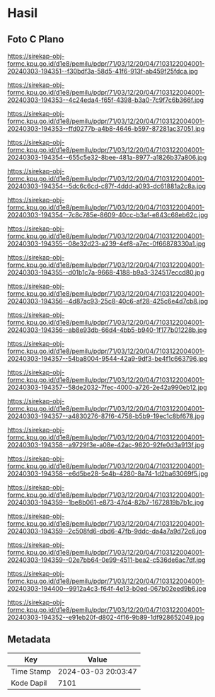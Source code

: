 # Hasil

## Foto C Plano

https://sirekap-obj-formc.kpu.go.id/d1e8/pemilu/pdpr/71/03/12/20/04/7103122004001-20240303-194351--f30bdf3a-58d5-41f6-913f-ab459f25fdca.jpg

https://sirekap-obj-formc.kpu.go.id/d1e8/pemilu/pdpr/71/03/12/20/04/7103122004001-20240303-194353--4c24eda4-f65f-4398-b3a0-7c9f7c6b366f.jpg

https://sirekap-obj-formc.kpu.go.id/d1e8/pemilu/pdpr/71/03/12/20/04/7103122004001-20240303-194353--ffd0277b-a4b8-4646-b597-87281ac37051.jpg

https://sirekap-obj-formc.kpu.go.id/d1e8/pemilu/pdpr/71/03/12/20/04/7103122004001-20240303-194354--655c5e32-8bee-481a-8977-a1826b37a806.jpg

https://sirekap-obj-formc.kpu.go.id/d1e8/pemilu/pdpr/71/03/12/20/04/7103122004001-20240303-194354--5dc6c6cd-c87f-4ddd-a093-dc61881a2c8a.jpg

https://sirekap-obj-formc.kpu.go.id/d1e8/pemilu/pdpr/71/03/12/20/04/7103122004001-20240303-194354--7c8c785e-8609-40cc-b3af-e843c68eb62c.jpg

https://sirekap-obj-formc.kpu.go.id/d1e8/pemilu/pdpr/71/03/12/20/04/7103122004001-20240303-194355--08e32d23-a239-4ef8-a7ec-0f66878330a1.jpg

https://sirekap-obj-formc.kpu.go.id/d1e8/pemilu/pdpr/71/03/12/20/04/7103122004001-20240303-194355--d01b1c7a-9668-4188-b9a3-324517eccd80.jpg

https://sirekap-obj-formc.kpu.go.id/d1e8/pemilu/pdpr/71/03/12/20/04/7103122004001-20240303-194356--4d87ac93-25c8-40c6-af28-425c6e4d7cb8.jpg

https://sirekap-obj-formc.kpu.go.id/d1e8/pemilu/pdpr/71/03/12/20/04/7103122004001-20240303-194356--ab8e93db-66d4-4bb5-b940-1f177b01228b.jpg

https://sirekap-obj-formc.kpu.go.id/d1e8/pemilu/pdpr/71/03/12/20/04/7103122004001-20240303-194357--54ba8004-9544-42a9-9df3-be4f1c663796.jpg

https://sirekap-obj-formc.kpu.go.id/d1e8/pemilu/pdpr/71/03/12/20/04/7103122004001-20240303-194357--58de2032-7fec-4000-a726-2e42a990eb12.jpg

https://sirekap-obj-formc.kpu.go.id/d1e8/pemilu/pdpr/71/03/12/20/04/7103122004001-20240303-194357--a4830276-87f6-4758-b5b9-19ec1c8bf678.jpg

https://sirekap-obj-formc.kpu.go.id/d1e8/pemilu/pdpr/71/03/12/20/04/7103122004001-20240303-194358--a9729f3e-a08e-42ac-9820-92fe0d3a913f.jpg

https://sirekap-obj-formc.kpu.go.id/d1e8/pemilu/pdpr/71/03/12/20/04/7103122004001-20240303-194358--e6d5be28-5e4b-4280-8a74-1d2ba63069f5.jpg

https://sirekap-obj-formc.kpu.go.id/d1e8/pemilu/pdpr/71/03/12/20/04/7103122004001-20240303-194359--1be8b061-e873-47d4-82b7-1672819b7b1c.jpg

https://sirekap-obj-formc.kpu.go.id/d1e8/pemilu/pdpr/71/03/12/20/04/7103122004001-20240303-194359--2c508fd6-dbd6-47fb-9ddc-da4a7a9d72c6.jpg

https://sirekap-obj-formc.kpu.go.id/d1e8/pemilu/pdpr/71/03/12/20/04/7103122004001-20240303-194359--02e7bb64-0e99-4511-bea2-c536de6ac7df.jpg

https://sirekap-obj-formc.kpu.go.id/d1e8/pemilu/pdpr/71/03/12/20/04/7103122004001-20240303-194400--9912a4c3-f64f-4e13-b0ed-067b02eed9b6.jpg

https://sirekap-obj-formc.kpu.go.id/d1e8/pemilu/pdpr/71/03/12/20/04/7103122004001-20240303-194352--e91eb20f-d802-4f16-9b89-1df928652049.jpg


## Metadata

| Key        | Value               |
| ---------- | ------------------- |
| Time Stamp | 2024-03-03 20:03:47 |
| Kode Dapil | 7101                |



